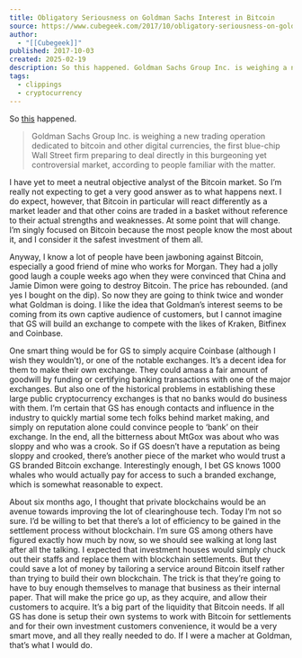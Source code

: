 ```yaml
---
title: Obligatory Seriousness on Goldman Sachs Interest in Bitcoin
source: https://www.cubegeek.com/2017/10/obligatory-seriousness-on-goldman-sachs-interest-in-bitcoin.html
author:
  - "[[Cubegeek]]"
published: 2017-10-03
created: 2025-02-19
description: So this happened. Goldman Sachs Group Inc. is weighing a new trading operation dedicated to bitcoin and other digital currencies, the first blue-chip Wall Street firm preparing to deal directly in this burgeoning yet controversial market, according to people familiar...
tags:
  - clippings
  - cryptocurrency
---
```

So [this](https://www.wsj.com/articles/goldman-sachs-explores-a-new-world-trading-bitcoin-1506959128) happened.

> Goldman Sachs Group Inc. is weighing a new trading operation dedicated to bitcoin and other digital currencies, the first blue-chip Wall Street firm preparing to deal directly in this burgeoning yet controversial market, according to people familiar with the matter.

I have yet to meet a neutral objective analyst of the Bitcoin market. So I’m really not expecting to get a very good answer as to what happens next. I do expect, however, that Bitcoin in particular will react differently as a market leader and that other coins are traded in a basket without reference to their actual strengths and weaknesses. At some point that will change. I’m singly focused on Bitcoin because the most people know the most about it, and I consider it the safest investment of them all.

Anyway, I know a lot of people have been jawboning against Bitcoin, especially a good friend of mine who works for Morgan. They had a jolly good laugh a couple weeks ago when they were convinced that China and Jamie Dimon were going to destroy Bitcoin. The price has rebounded. (and yes I bought on the dip). So now they are going to think twice and wonder what Goldman is doing. I like the idea that Goldman’s interest seems to be coming from its own captive audience of customers, but I cannot imagine that GS will build an exchange to compete with the likes of Kraken, Bitfinex and Coinbase.

One smart thing would be for GS to simply acquire Coinbase (although I wish they wouldn’t), or one of the notable exchanges. It’s a decent idea for them to make their own exchange. They could amass a fair amount of goodwill by funding or certifying banking transactions with one of the major exchanges. But also one of the historical problems in establishing these large public cryptocurrency exchanges is that no banks would do business with them. I’m certain that GS has enough contacts and influence in the industry to quickly martial some tech folks behind market making, and simply on reputation alone could convince people to ‘bank’ on their exchange. In the end, all the bitterness about MtGox was about who was sloppy and who was a crook. So if GS doesn’t have a reputation as being sloppy and crooked, there’s another piece of the market who would trust a GS branded Bitcoin exchange. Interestingly enough, I bet GS knows 1000 whales who would actually pay for access to such a branded exchange, which is somewhat reasonable to expect.

About six months ago, I thought that private blockchains would be an avenue towards improving the lot of clearinghouse tech. Today I’m not so sure. I’d be willing to bet that there’s a lot of efficiency to be gained in the settlement process without blockchain. I’m sure GS among others have figured exactly how much by now, so we should see walking at long last after all the talking. I expected that investment houses would simply chuck out their staffs and replace them with blockchain settlements. But they could save a lot of money by tailoring a service around Bitcoin itself rather than trying to build their own blockchain. The trick is that they’re going to have to buy enough themselves to manage that business as their internal paper. That will make the price go up, as they acquire, and allow their customers to acquire. It’s a big part of the liquidity that Bitcoin needs. If all GS has done is setup their own systems to work with Bitcoin for settlements and for their own investment customers convenience, it would be a very smart move, and all they really needed to do. If I were a macher at Goldman, that’s what I would do.